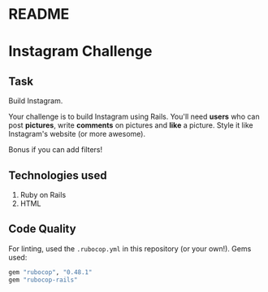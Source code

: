 # README

Instagram Challenge
===================

## Task

Build Instagram.

Your challenge is to build Instagram using Rails. You'll need **users** who can post **pictures**, write **comments** on pictures and **like** a picture. Style it like Instagram's website (or more awesome).

Bonus if you can add filters!

## Technologies used

1. Ruby on Rails
2. HTML


## Code Quality

For linting, used the `.rubocop.yml` in this repository (or your own!).
Gems used:

```ruby
gem "rubocop", "0.48.1"
gem "rubocop-rails"
```

